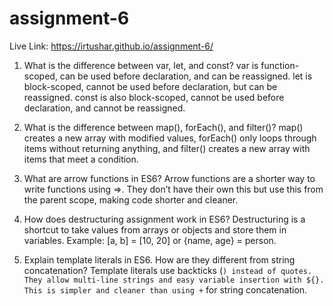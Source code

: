 # assignment-6



Live Link: https://irtushar.github.io/assignment-6/

1) What is the difference between var, let, and const?
var is function-scoped, can be used before declaration, and can be reassigned.
let is block-scoped, cannot be used before declaration, but can be reassigned.
const is also block-scoped, cannot be used before declaration, and cannot be reassigned.

2) What is the difference between map(), forEach(), and filter()?
map() creates a new array with modified values,
forEach() only loops through items without returning anything, and
filter() creates a new array with items that meet a condition.

3) What are arrow functions in ES6?
Arrow functions are a shorter way to write functions using =>.
They don’t have their own this but use this from the parent scope, making code shorter and cleaner.

5) How does destructuring assignment work in ES6?
Destructuring is a shortcut to take values from arrays or objects and store them in variables.
Example: [a, b] = [10, 20] or {name, age} = person.

7) Explain template literals in ES6. How are they different from string concatenation?
Template literals use backticks (`) instead of quotes. They allow multi-line strings and easy variable insertion with ${}.
This is simpler and cleaner than using +` for string concatenation.
